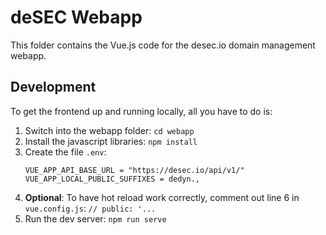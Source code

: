 # deSEC Webapp

This folder contains the Vue.js code for the desec.io domain management webapp.

## Development

To get the frontend up and running locally, all you have to do is:

1. Switch into the webapp folder: `cd webapp`
2. Install the javascript libraries: `npm install`
3. Create the file `.env`:
   ```.env
   VUE_APP_API_BASE_URL = "https://desec.io/api/v1/"
   VUE_APP_LOCAL_PUBLIC_SUFFIXES = dedyn.,
   ```
4. **Optional**: To have hot reload work correctly, comment out line 6 in `vue.config.js`: `// public: '...`
5. Run the dev server: `npm run serve`
